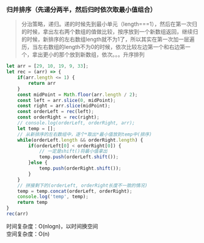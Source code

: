 ### 归并排序（先递分两半，然后归时依次取最小值组合）

> 分治策略，递归。递的时候先到最小单元（length===1），然后在第一次归的时候，拿出左右两个数组的值做比较，按序放到一个新数组返回，继续归的时候，新排序的左右数组length就不为1了，所以其实在第一次加一层遍历，当左右数组的length不为0的时候，依次比较左边第一个和右边第一个，拿出更小的那个放到新数组，依次。。。升序排列

```js
let arr = [29, 10, 19, 9, 33];
let rec = (arr) => {
    if(arr.length <= 1) {
        return arr
    }
    const midPoint = Math.floor(arr.length / 2);
    const left = arr.slice(0, midPoint);
    const right = arr.slice(midPoint);
    const orderLeft = rec(left);
    const orderRight = rec(right);
    // console.log(orderLeft, orderRight, arr);
    let temp = [];
    // 从新排序的左右数组中，逐个*取出*最小值放到temp中(排序)
    while(orderLeft.length && orderRight.length) {
        if(orderLeft[0] < orderRight[0]) {
            // 一定是shift()将最小值拿出
            temp.push(orderLeft.shift());
        }else {
            temp.push(orderRight.shift());
        }
    }
    // 拼接剩下的(orderLeft, orderRight长度不一致的情况)
    temp = temp.concat(orderLeft, orderRight);
    console.log('temp', temp);
    return temp
}
rec(arr)
```

时间复杂度：O\(nlogn\)，以时间换空间  
空间复杂度：O\(n\)


